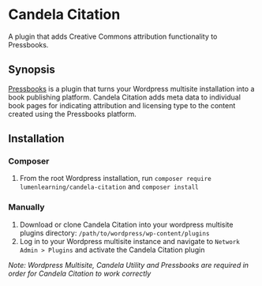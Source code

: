 # Candela Citation

A plugin that adds Creative Commons attribution functionality to Pressbooks.

## Synopsis

[Pressbooks](https://github.com/pressbooks/pressbooks) is a plugin that turns your Wordpress multisite installation into a book publishing platform.
Candela Citation adds meta data to individual book pages for indicating attribution and licensing type to the content created using the Pressbooks platform.

## Installation

### Composer

1.  From the root Wordpress installation,
run `composer require lumenlearning/candela-citation` and `composer install`

### Manually

1. Download or clone Candela Citation into your wordpress multisite plugins directory: `/path/to/wordpress/wp-content/plugins`
1. Log in to your Wordpress multisite instance and navigate to `Network Admin > Plugins` and activate the Candela Citation plugin

*Note: Wordpress Multisite, Candela Utility and Pressbooks are required in order for Candela Citation to work correctly*
